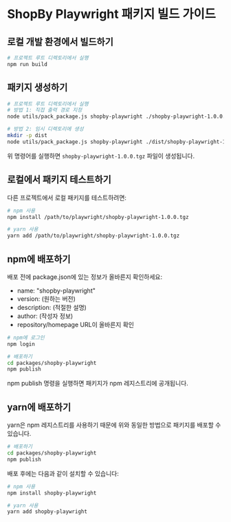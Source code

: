 # ShopBy Playwright 패키지 빌드 가이드

## 로컬 개발 환경에서 빌드하기

```bash
# 프로젝트 루트 디렉토리에서 실행
npm run build
```

## 패키지 생성하기

```bash
# 프로젝트 루트 디렉토리에서 실행
# 방법 1: 직접 출력 경로 지정
node utils/pack_package.js shopby-playwright ./shopby-playwright-1.0.0.tgz

# 방법 2: 임시 디렉토리에 생성
mkdir -p dist
node utils/pack_package.js shopby-playwright ./dist/shopby-playwright-1.0.0.tgz
```

위 명령어를 실행하면 `shopby-playwright-1.0.0.tgz` 파일이 생성됩니다.

## 로컬에서 패키지 테스트하기

다른 프로젝트에서 로컬 패키지를 테스트하려면:

```bash
# npm 사용
npm install /path/to/playwright/shopby-playwright-1.0.0.tgz

# yarn 사용
yarn add /path/to/playwright/shopby-playwright-1.0.0.tgz
```

## npm에 배포하기

배포 전에 package.json에 있는 정보가 올바른지 확인하세요:
- name: "shopby-playwright"
- version: (원하는 버전)
- description: (적절한 설명)
- author: (작성자 정보)
- repository/homepage URL이 올바른지 확인

```bash
# npm에 로그인
npm login

# 배포하기
cd packages/shopby-playwright
npm publish
```

npm publish 명령을 실행하면 패키지가 npm 레지스트리에 공개됩니다.

## yarn에 배포하기

yarn은 npm 레지스트리를 사용하기 때문에 위와 동일한 방법으로 패키지를 배포할 수 있습니다.

```bash
# 배포하기
cd packages/shopby-playwright
npm publish
```

배포 후에는 다음과 같이 설치할 수 있습니다:

```bash
# npm 사용
npm install shopby-playwright

# yarn 사용
yarn add shopby-playwright
``` 